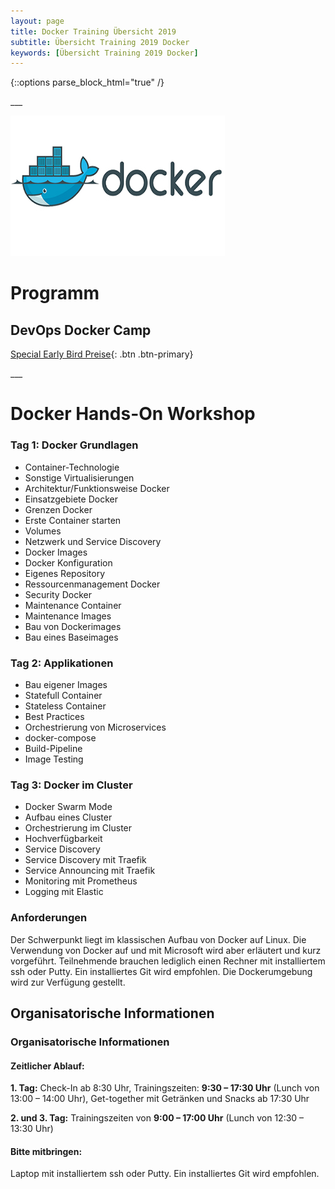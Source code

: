 ```yaml
---
layout: page
title: Docker Training Übersicht 2019
subtitle: Übersicht Training 2019 Docker
keywords: [Übersicht Training 2019 Docker]
---
```

{::options parse_block_html="true" /}
<div class="slider">
___

<div id="carousel" class="carousel">

<div class="carousel-inner">

![Docker Hands-on Workshops](/img/Docker_Logo-500x250.jpg)

# Programm

## DevOps Docker Camp

[Special Early Bird Preise](../mai-2019-docker){: .btn .btn-primary}
</div>
___

</div>

</div>

</div>

# Docker Hands-On Workshop

<div class="grid-content-docker">

<div class="col-sm-8 col-md-4">

<div class="boxes flexible">

### Tag 1: Docker Grundlagen

*   Container-Technologie
*   Sonstige Virtualisierungen
*   Architektur/Funktionsweise Docker
*   Einsatzgebiete Docker
*   Grenzen Docker
*   Erste Container starten
*   Volumes
*   Netzwerk und Service Discovery
*   Docker Images
*   Docker Konfiguration
*   Eigenes Repository
*   Ressourcenmanagement Docker
*   Security Docker
*   Maintenance Container
*   Maintenance Images
*   Bau von Dockerimages
*   Bau eines Baseimages

</div>

</div>

<div class="col-sm-8 col-md-4">

<div class="boxes flexible">

### Tag 2: Applikationen

*   Bau eigener Images
*   Statefull Container
*   Stateless Container
*   Best Practices
*   Orchestrierung von Microservices
*   docker-compose
*   Build-Pipeline
*   Image Testing

</div>

</div>

<div class="col-sm-8 col-md-4">

<div class="boxes flexible">

### Tag 3: Docker im Cluster

*   Docker Swarm Mode
*   Aufbau eines Cluster
*   Orchestrierung im Cluster
*   Hochverfügbarkeit
*   Service Discovery
*   Service Discovery mit Traefik
*   Service Announcing mit Traefik
*   Monitoring mit Prometheus
*   Logging mit Elastic

</div>

</div>

</div>

<div class="grid-content-training-docker">

### Anforderungen

Der Schwerpunkt liegt im klassischen Aufbau von Docker auf Linux. Die Verwendung von Docker auf und mit Microsoft wird aber erläutert und kurz vorgeführt. Teilnehmende brauchen lediglich einen Rechner mit installiertem ssh oder Putty. Ein installiertes Git wird empfohlen. Die Dockerumgebung wird zur Verfügung gestellt.

## Organisatorische Informationen

### Organisatorische Informationen

#### Zeitlicher Ablauf:

**1\. Tag:** Check-In ab 8:30 Uhr, Trainingszeiten: **9:30 – 17:30 Uhr** (Lunch von 13:00 – 14:00 Uhr), Get-together mit Getränken und Snacks ab 17:30 Uhr

**2\. und 3\. Tag:** Trainingszeiten von **9:00 – 17:00 Uhr** (Lunch von 12:30 – 13:30 Uhr)

#### Bitte mitbringen:

Laptop mit installiertem ssh oder Putty. Ein installiertes Git wird empfohlen.
